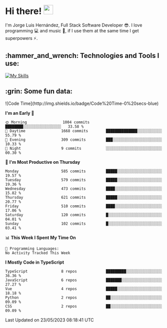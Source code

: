 <h1 align="left">
 <abc>
  <br>Hi there! <img src="https://user-images.githubusercontent.com/42378118/110234147-e3259600-7f4e-11eb-95be-0c4047144dea.gif" width="30"><br>
 </abc>
</h1>

I'm Jorge Luis Hernández, Full Stack Software Developer :sunglasses:. I love programming :computer: and music :musical_score:, if I use them at the same time I get superpowers :zap:. 


<h2 align="left">:hammer_and_wrench: Technologies and Tools I use:</h2>

[![My Skills](https://skillicons.dev/icons?i=js,ts,html,css,py,vue,react,next,nest,postgres,mysql)](https://skillicons.dev)

<h2 align="left">:grin: Some fun data:</h2>
<!--START_SECTION:waka-->
![Code Time](http://img.shields.io/badge/Code%20Time-0%20secs-blue)

**I'm an Early 🐤** 

```text
🌞 Morning                1004 commits        ████████░░░░░░░░░░░░░░░░░   33.58 % 
🌆 Daytime                1668 commits        ██████████████░░░░░░░░░░░   55.79 % 
🌃 Evening                309 commits         ███░░░░░░░░░░░░░░░░░░░░░░   10.33 % 
🌙 Night                  9 commits           ░░░░░░░░░░░░░░░░░░░░░░░░░   00.30 % 
```
📅 **I'm Most Productive on Thursday** 

```text
Monday                   585 commits         █████░░░░░░░░░░░░░░░░░░░░   19.57 % 
Tuesday                  579 commits         █████░░░░░░░░░░░░░░░░░░░░   19.36 % 
Wednesday                473 commits         ████░░░░░░░░░░░░░░░░░░░░░   15.82 % 
Thursday                 621 commits         █████░░░░░░░░░░░░░░░░░░░░   20.77 % 
Friday                   510 commits         ████░░░░░░░░░░░░░░░░░░░░░   17.06 % 
Saturday                 120 commits         █░░░░░░░░░░░░░░░░░░░░░░░░   04.01 % 
Sunday                   102 commits         █░░░░░░░░░░░░░░░░░░░░░░░░   03.41 % 
```


📊 **This Week I Spent My Time On** 

```text
💬 Programming Languages: 
No Activity Tracked This Week
```

**I Mostly Code in TypeScript** 

```text
TypeScript               8 repos             █████████░░░░░░░░░░░░░░░░   36.36 % 
JavaScript               6 repos             ███████░░░░░░░░░░░░░░░░░░   27.27 % 
Vue                      4 repos             █████░░░░░░░░░░░░░░░░░░░░   18.18 % 
Python                   2 repos             ██░░░░░░░░░░░░░░░░░░░░░░░   09.09 % 
CSS                      2 repos             ██░░░░░░░░░░░░░░░░░░░░░░░   09.09 % 
```




 Last Updated on 23/05/2023 08:18:41 UTC
<!--END_SECTION:waka-->
